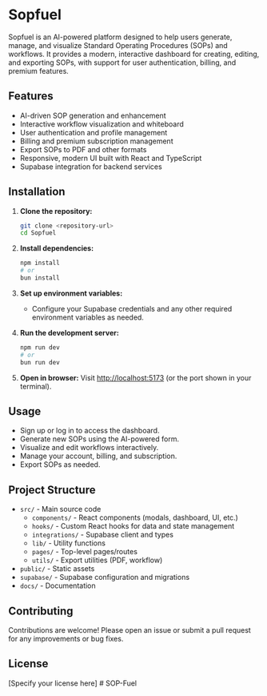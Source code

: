 # Sopfuel

Sopfuel is an AI-powered platform designed to help users generate, manage, and visualize Standard Operating Procedures (SOPs) and workflows. It provides a modern, interactive dashboard for creating, editing, and exporting SOPs, with support for user authentication, billing, and premium features.

## Features
- AI-driven SOP generation and enhancement
- Interactive workflow visualization and whiteboard
- User authentication and profile management
- Billing and premium subscription management
- Export SOPs to PDF and other formats
- Responsive, modern UI built with React and TypeScript
- Supabase integration for backend services

## Installation

1. **Clone the repository:**
   ```bash
   git clone <repository-url>
   cd Sopfuel
   ```

2. **Install dependencies:**
   ```bash
   npm install
   # or
   bun install
   ```

3. **Set up environment variables:**
   - Configure your Supabase credentials and any other required environment variables as needed.

4. **Run the development server:**
   ```bash
   npm run dev
   # or
   bun run dev
   ```

5. **Open in browser:**
   Visit [http://localhost:5173](http://localhost:5173) (or the port shown in your terminal).

## Usage
- Sign up or log in to access the dashboard.
- Generate new SOPs using the AI-powered form.
- Visualize and edit workflows interactively.
- Manage your account, billing, and subscription.
- Export SOPs as needed.

## Project Structure
- `src/` - Main source code
  - `components/` - React components (modals, dashboard, UI, etc.)
  - `hooks/` - Custom React hooks for data and state management
  - `integrations/` - Supabase client and types
  - `lib/` - Utility functions
  - `pages/` - Top-level pages/routes
  - `utils/` - Export utilities (PDF, workflow)
- `public/` - Static assets
- `supabase/` - Supabase configuration and migrations
- `docs/` - Documentation

## Contributing
Contributions are welcome! Please open an issue or submit a pull request for any improvements or bug fixes.

## License
[Specify your license here] #   S O P - F u e l  
 